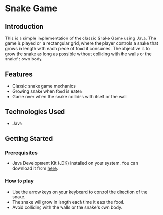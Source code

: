 # Snake Game

## Introduction
This is a simple implementation of the classic Snake Game using Java. The game is played on a rectangular grid, where the player controls a snake that grows in length with each piece of food it consumes. The objective is to grow the snake as long as possible without colliding with the walls or the snake's own body.

## Features
- Classic snake game mechanics
- Growing snake when food is eaten
- Game over when the snake collides with itself or the wall

## Technologies Used
- Java

## Getting Started

### Prerequisites
- Java Development Kit (JDK) installed on your system. You can download it from [here](https://www.oracle.com/java/technologies/javase-downloads.html).

### How to play
- Use the arrow keys on your keyboard to control the direction of the snake.
- The snake will grow in length each time it eats the food.
- Avoid colliding with the walls or the snake's own body.
